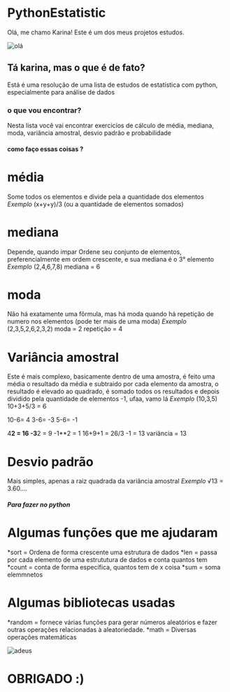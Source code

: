 # PythonEstatistic
Olá, me chamo Karina! Este é um dos meus projetos estudos.

![olá](https://i.giphy.com/media/v1.Y2lkPTc5MGI3NjExdjJkYWxqY2NiZHc3aXVoYWM2eWM1YXozM3kyNGE2NGVxaWpkazY0biZlcD12MV9pbnRlcm5hbF9naWZfYnlfaWQmY3Q9Zw/vFKqnCdLPNOKc/giphy.gif)


## Tá karina, mas o que é de fato?
Está é uma resolução de uma lista de estudos de estatística com python, especialmente para análise de dados 

### o que vou encontrar?
Nesta lista você vai encontrar exercicíos de cálculo de média, mediana, moda, variância amostral, desvio padrão e probabilidade 

#### como faço essas coisas ?

# média 
Some todos os elementos e divide pela a quantidade dos elementos
*Exemplo*
(x+y+y)/3 (ou a quantidade de elementos somados)

# mediana
Depende, quando impar
Ordene seu conjunto de elementos, preferencialmente em ordem crescente, e sua mediana é o 3° elemento
*Exemplo*
(2,4,6,7,8)
mediana = 6

# moda
Não há exatamente uma fôrmula, mas há moda quando há repetição de numero nos elementos (pode ter mais de uma moda)
*Exemplo*
(2,3,5,2,6,2,3,2) 
moda = 2 
repetição = 4

# Variância amostral
Este é mais complexo, basicamente dentro de uma amostra, é feito uma média o resultado da média e subtraido por cada elemento da amostra, 
o resultado é elevado ao quadrado, é somado todos os resultados e depois dividido pela quantidade de elementos -1, ufaa, vamo lá
*Exemplo*
(10,3,5)
10+3+5/3 = 6

10-6= 4
3-6= -3
5-6= -1

4**2 = 16
-3**2 = 9
-1**2 = 1
16+9+1 = 26/3 -1 = 13
variância = 13

# Desvio padrão 
Mais simples, apenas a raiz quadrada da variância amostral
*Exemplo*
√13 = 3.60....

##### Para fazer no python 
# Algumas funções que me ajudaram 
*sort = Ordena de forma crescente uma estrutura de dados
*len = passa por cada elemento de uma estrututura de dados e conta quantos tem 
*count = conta de forma específica, quantos tem de x coisa 
*sum = soma elemmnetos 
# Algumas bibliotecas usadas
*random = fornece várias funções para gerar números aleatórios e fazer outras operações relacionadas à aleatoriedade.
*math = Diversas operações matemáticas

![adeus](https://i.giphy.com/media/v1.Y2lkPTc5MGI3NjExZWFzeHludmNhOXo0OWd1bHZpZXJ3a2w0dmNnNmJudGhsaW5jZzhpcCZlcD12MV9pbnRlcm5hbF9naWZfYnlfaWQmY3Q9Zw/WRQBXSCnEFJIuxktnw/giphy.gif)

# OBRIGADO :)
